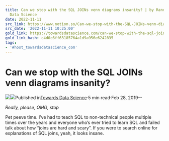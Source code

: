 ```yaml
---
title: Can we stop with the SQL JOINs venn diagrams insanity? | by Randy Au | Towards
  Data Science
date: 2022-11-11
src_link: https://www.notion.so/Can-we-stop-with-the-SQL-JOINs-venn-diagrams-insanity-by-Randy-Au-Towards-Data-Science-4b915ac84dfb474baf2a9c68f7413200
src_date: '2022-11-11 10:25:00'
gold_link: https://towardsdatascience.com/can-we-stop-with-the-sql-joins-venn-diagrams-insanity-16791d9250c3
gold_link_hash: c4d0c6ff63185764a1d9a956e6242835
tags:
- '#host_towardsdatascience_com'
---
```


Can we stop with the SQL JOINs venn diagrams insanity?
======================================================

[![](https://miro.medium.com/v2/resize:fill:88:88/0*f4_rKNBxl58eUAPB.jpg)](https://randy-au.medium.com/?source=post_page-----16791d9250c3--------------------------------)[![](https://miro.medium.com/v2/resize:fill:48:48/1*CJe3891yB1A1mzMdqemkdg.jpeg)](https://towardsdatascience.com/?source=post_page-----16791d9250c3--------------------------------)Published in[Towards Data Science](https://towardsdatascience.com/?source=post_page-----16791d9250c3--------------------------------)·5 min read·Feb 28, 2019--

*Really, please, OMG, stop*

![]()Pet peeve time. I’ve had to teach SQL to non-technical people multiple times over the years and everyone who’s ever tried to learn SQL and failed talk about how “joins are hard and scary”. If you were to search online for explanations of SQL joins, yeah, it looks insane.